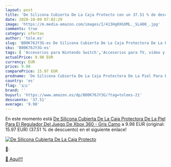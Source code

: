 ```yaml
---
layout: post
title: 'De Silicona Cubierta De La Caja Protecto con un 37.51 % de descuento'
date: 2020-10-09 07:02:29
image: 'https://m.media-amazon.com/images/I/413Hg0XGXML._SL400_.jpg'
comments: true
category: ofertas
author: 'tole.es'
slug: 'B00K76JY3G-es De Silicona Cubierta De La Caja Protectora De La Piel Para...'
sku: 'B00K76JY3G-es'
tags: [ 'Accesorios para Nintendo Switch','Accesorios para TV, vídeo y home cinema','Almacenamiento de datos','Almacenamiento de datos externo','Conversores de vídeo','Electrónica','Hardware y juegos para Nintendo Switch','Informática','Memoria para Nintendo Switch','TV, vídeo y home cinema','Tarjetas de memoria','Tarjetas microSD','Videojuegos','xbox', ]
actualPrice: 9.98 EUR
currency: EUR
price: 9.98
comparePrice: 15.97 EUR
prodname: 'De Silicona Cubierta De La Caja Protectora De La Piel Para El Regulador Del Juego De Xbox 360 - Gris Camo'
country: 'es'
flag: '🇪🇸'
brand: ''
buyurl: 'https://www.amazon.es/dp/B00K76JY3G/?tag=tolees-21'
descuento: '37.51'
average: '9.98'
---
```


En este momento está [De Silicona Cubierta De La Caja Protectora De La Piel Para El Regulador Del Juego De Xbox 360 - Gris Camo](https://www.amazon.es/dp/B00K76JY3G/?tag=tolees-21) a 9.98 EUR (original: 15.97 EUR) (37.51 %  de descuento) en el siguiente enlace!

[![De Silicona Cubierta De La Caja Protecto](https://m.media-amazon.com/images/I/413Hg0XGXML._SL400_.jpg)](https://www.amazon.es/dp/B00K76JY3G/?tag=tolees-21)

🔎:


[🛒 Aquí!!!](https://www.amazon.es/dp/B00K76JY3G/?tag=tolees-21)
